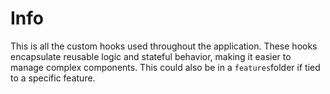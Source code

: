# Info

This is all the custom hooks used throughout the application. These hooks encapsulate reusable logic and stateful behavior, making it easier to manage complex components. This could also be in a `features`folder if tied to a specific feature.
